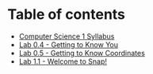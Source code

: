 # Table of contents

* [Computer Science 1 Syllabus](README.md)
* [Lab 0.4 - Getting to Know You](lab-0.4-getting-to-know-you.md)
* [Lab 0.5 - Getting to Know Coordinates](lab-0.5-getting-to-know-coordinates.md)
* [Lab 1.1 - Welcome to Snap!](untitled.md)

